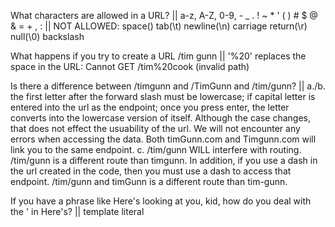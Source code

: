 What characters are allowed in a URL?
    || a-z, A-Z, 0-9, - _ . ! ~ * ' ( ) # $ @ & = + , :
    || NOT ALLOWED: space() tab(\t) newline(\n) carriage return(\r) null(\0) backslash

What happens if you try to create a URL /tim gunn 
    || '%20' replaces the space in the URL: Cannot GET /tim%20cook (invalid path)

Is there a difference between /timgunn and /TimGunn and /tim/gunn? || 
    a./b. the first letter after the forward slash must be lowercase; if capital letter is entered into the url as the endpoint; once you press enter, the letter converts into the lowercase version of itself.  Although the case changes, that does not effect the usuability of the url.  We will not encounter any errors when accessing the data.  Both timGunn.com and Timgunn.com will link you to the same endpoint. 
    c. /tim/gunn WILL interfere with routing.  /tim/gunn is a different route than timgunn. 
        In addition, if you use a dash in the url created in the code, then you must use a dash to access that endpoint.
        /tim/gunn and timGunn is a different route than tim-gunn.

If you have a phrase like Here's looking at you, kid, how do you deal with the ' in Here's? 
    || template literal